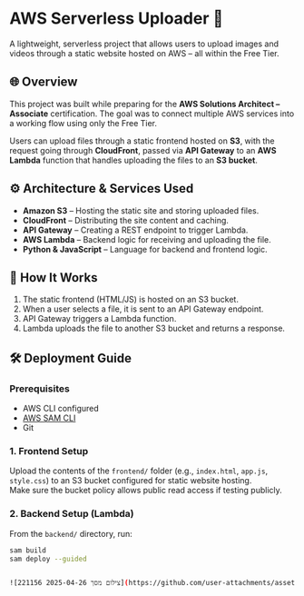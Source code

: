 # AWS Serverless Uploader 🚀

A lightweight, serverless project that allows users to upload images and videos through a static website hosted on AWS – all within the Free Tier.

## 🌐 Overview

This project was built while preparing for the **AWS Solutions Architect – Associate** certification. The goal was to connect multiple AWS services into a working flow using only the Free Tier.

Users can upload files through a static frontend hosted on **S3**, with the request going through **CloudFront**, passed via **API Gateway** to an **AWS Lambda** function that handles uploading the files to an **S3 bucket**.

## ⚙️ Architecture & Services Used

- **Amazon S3** – Hosting the static site and storing uploaded files.
- **CloudFront** – Distributing the site content and caching.
- **API Gateway** – Creating a REST endpoint to trigger Lambda.
- **AWS Lambda** – Backend logic for receiving and uploading the file.
- **Python & JavaScript** – Language for backend and frontend logic.

## 🧩 How It Works

1. The static frontend (HTML/JS) is hosted on an S3 bucket.
2. When a user selects a file, it is sent to an API Gateway endpoint.
3. API Gateway triggers a Lambda function.
4. Lambda uploads the file to another S3 bucket and returns a response.

## 🛠️ Deployment Guide

### Prerequisites

- AWS CLI configured
- [AWS SAM CLI](https://docs.aws.amazon.com/serverless-application-model/latest/developerguide/install-sam-cli.html)
- Git

### 1. Frontend Setup

Upload the contents of the `frontend/` folder (e.g., `index.html`, `app.js`, `style.css`) to an S3 bucket configured for static website hosting.  
Make sure the bucket policy allows public read access if testing publicly.

### 2. Backend Setup (Lambda)

From the `backend/` directory, run:

```bash
sam build
sam deploy --guided


![צילום מסך 2025-04-26 221156](https://github.com/user-attachments/assets/0667e9fc-0d55-42cf-81c0-f2b5d0af0508)
